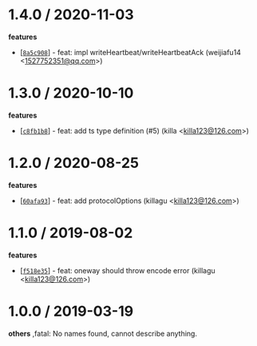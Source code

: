 
1.4.0 / 2020-11-03
==================

**features**
  * [[`8a5c908`](http://github.com/node-modules/connection/commit/8a5c908056e41453a1879b9fd45a76db76578815)] - feat: impl writeHeartbeat/writeHeartbeatAck (weijiafu14 <<1527752351@qq.com>>)

1.3.0 / 2020-10-10
==================

**features**
  * [[`c8fb1b8`](http://github.com/node-modules/connection/commit/c8fb1b80677e944cd6b8c976bb56675a623ed538)] - feat: add ts type definition (#5) (killa <<killa123@126.com>>)

1.2.0 / 2020-08-25
==================

**features**
  * [[`60afa93`](http://github.com/node-modules/connection/commit/60afa939ea28bc637ef76c2ce6226f293df61e08)] - feat: add protocolOptions (killagu <<killa123@126.com>>)

1.1.0 / 2019-08-02
==================

**features**
  * [[`f518e35`](http://github.com/node-modules/connection/commit/f518e351dc6e7d7069e15d42e692d7b9c083c5e4)] - feat: oneway should throw encode error (killagu <<killa123@126.com>>)

1.0.0 / 2019-03-19
==================

**others**
,fatal: No names found, cannot describe anything.

